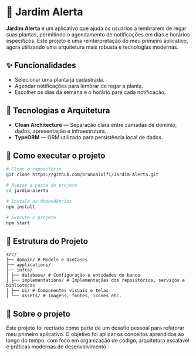 # 🌱 Jardim Alerta

**Jardim Alerta** é um aplicativo que ajuda os usuários a lembrarem de regar suas plantas, permitindo o agendamento de notificações em dias e horários específicos. Este projeto é uma reinterpretação do meu primeiro aplicativo, agora utilizando uma arquitetura mais robusta e tecnologias modernas.

## ✨ Funcionalidades

- Selecionar uma planta já cadastrada.
- Agendar notificações para lembrar de regar a planta.
- Escolher os dias da semana e o horário para cada notificação.

## 🧱 Tecnologias e Arquitetura

- **Clean Architecture** — Separação clara entre camadas de domínio, dados, apresentação e infraestrutura.
- **TypeORM** — ORM utilizado para persistência local de dados.

## 🚀 Como executar o projeto

```bash
# Clone o repositório
git clone https://github.com/brunoaiolfi/Jardim-Alerta.git

# Acesse a pasta do projeto
cd jardim-alerta

# Instale as dependências
npm install

# Execute o projeto
npm start
````

## 📁 Estrutura do Projeto

```
src/
├── domain/ # Models e UseCases
├── applications/
├── infra/
│ ├── database/ # Configuração e entidades do banco
│ ├── implementations/ # Implementações dos repositórios, serviços e bibliotecas
│ ├── ui/ # Componentes visuais e telas
│ └── assets/ # Imagens, fontes, ícones etc.
```

## 📌 Sobre o projeto

Este projeto foi recriado como parte de um desafio pessoal para refatorar meu primeiro aplicativo. O objetivo foi aplicar os conceitos aprendidos ao longo do tempo, com foco em organização de código, arquitetura escalável e práticas modernas de desenvolvimento.
